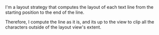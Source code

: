I'm a layout strategy that computes the layout of each text line from the starting position to the end of the line.Therefore, I compute the line as it is,  and its up to the view to clip all the characters outside of the layout view's extent.